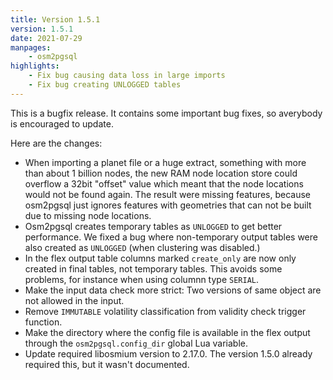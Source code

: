 ```yaml
---
title: Version 1.5.1
version: 1.5.1
date: 2021-07-29
manpages:
    - osm2pgsql
highlights:
    - Fix bug causing data loss in large imports
    - Fix bug creating UNLOGGED tables
---
```


This is a bugfix release. It contains some important bug fixes,
so averybody is encouraged to update.

Here are the changes:

* When importing a planet file or a huge extract, something with
  more than about 1 billion nodes, the new RAM node location
  store could overflow a 32bit "offset" value which meant that
  the node locations would not be found again. The result were
  missing features, because osm2pgsql just ignores features with
  geometries that can not be built due to missing node locations.
* Osm2pgsql creates temporary tables as `UNLOGGED` to get better
  performance. We fixed a bug where non-temporary output tables
  were also created as `UNLOGGED` (when clustering was disabled.)
* In the flex output table columns marked `create_only` are now
  only created in final tables, not temporary tables. This avoids
  some problems, for instance when using columnn type `SERIAL`.
* Make the input data check more strict: Two versions of same
  object are not allowed in the input.
* Remove `IMMUTABLE` volatility classification from validity check
  trigger function.
* Make the directory where the config file is available in the
  flex output through the `osm2pgsql.config_dir` global Lua variable.
* Update required libosmium version to 2.17.0. The version 1.5.0
  already required this, but it wasn't documented.

